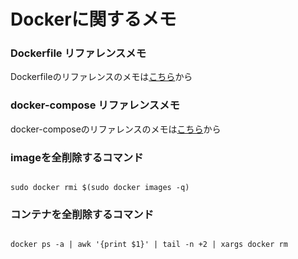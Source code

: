 # Dockerに関するメモ

### Dockerfile リファレンスメモ


Dockerfileのリファレンスのメモは[こちら](http://docs.docker.jp/engine/reference/builder.html#from)から


### docker-compose リファレンスメモ


docker-composeのリファレンスのメモは[こちら](http://docs.docker.jp/compose/compose-file.html)から


### imageを全削除するコマンド


```

sudo docker rmi $(sudo docker images -q)

```


### コンテナを全削除するコマンド


```

docker ps -a | awk '{print $1}' | tail -n +2 | xargs docker rm

```